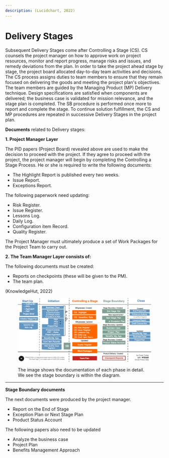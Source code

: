 ```yaml
---
description: (Lucidchart, 2022)
---
```


# Delivery Stages

Subsequent Delivery Stages come after Controlling a Stage (CS). CS counsels the project manager on how to approve work on project resources, monitor and report progress, manage risks and issues, and remedy deviations from the plan. In order to take the project ahead stage by stage, the project board allocated day-to-day team activities and decisions. The CS process assigns duties to team members to ensure that they remain focused on delivering the goods and meeting the project plan's objectives. The team members are guided by the Managing Product (MP) Delivery technique. Design specifications are satisfied when components are delivered; the business case is validated for mission relevance, and the stage plan is completed. The SB procedure is performed once more to report and complete the stage. To continue solution fulfillment, the CS and MP procedures are repeated in successive Delivery Stages in the project plan.

&#x20;

**Documents** related to Delivery stages:

&#x20;

**1.    Project Manager Layer**

The PID papers (Project Board) revealed above are used to make the decision to proceed with the project. If they agree to proceed with the project, the project manager will begin by completing the Controlling a Stage Process. He or she is required to write the following documents:

* The Highlight Report is published every two weeks.
* Issue Report.
* Exceptions Report.&#x20;

The following paperwork need updating:

* Risk Register.
* Issue Register.
* Lessons Log.
* Daily Log.
* Configuration item Record.
* Quality Register.

The Project Manager must ultimately produce a set of Work Packages for the Project Team to carry out.

**2.    The Team Manager Layer consists of:**

The following documents must be created:

* Reports on checkpoints (these will be given to the PM).
* The team plan.

(KnowledgeHut, 2022)

<figure><img src=".gitbook/assets/image.png" alt=""><figcaption><p>The image shows the documentation of each phase in detail. We see the stage boundary is within the diagram.</p></figcaption></figure>

****

**Stage Boundary documents**

The next documents were produced by the project manager.

* Report on the End of Stage
* Exception Plan or Next Stage Plan
* Product Status Account

The following papers also need to be updated

* Analyze the business case
* Project Plan
* Benefits Management Approach
